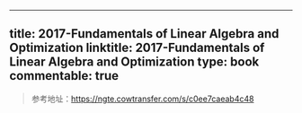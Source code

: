
---
title: 2017-Fundamentals of Linear Algebra and Optimization
linktitle: 2017-Fundamentals of Linear Algebra and Optimization
type: book
commentable: true
---

> 参考地址：https://ngte.cowtransfer.com/s/c0ee7caeab4c48

    